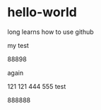 # hello-world
long learns how to use github


my test


88898


again

121 121	444 555 test


888888
